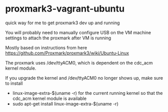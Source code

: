 # proxmark3-vagrant-ubuntu
quick way for me to get proxmark3 dev up and running

You will probably need to manually configure USB on the VM machine settings
to attach the proxmark after VM is running

Mostly based on instructions from here
https://github.com/Proxmark/proxmark3/wiki/Ubuntu-Linux

The proxmark uses /dev/ttyACM0, which is dependent on the cdc_acm kernel module.

If you upgrade the kernel and /dev/ttyACM0 no longer shows up, make sure to install
- linux-image-extra-$(uname -r) for the current running kernel so that the cdc_acm kernel module is available
- sudo apt-get install linux-image-extra-$(uname -r)
